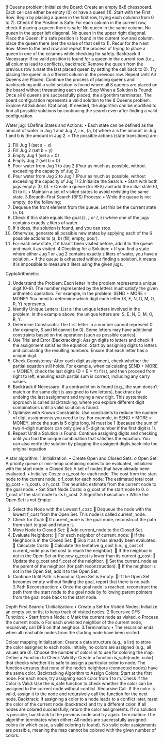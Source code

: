 8 Queens problem:
Initialize the Board:
Create an empty 8x8 chessboard. Each cell can either be empty (0) or have a queen (1).
Start with the First Row:
Begin by placing a queen in the first row, trying each column (from 0 to 7).
Check if the Position is Safe:
For each column in the current row, check if placing a queen there is safe:
No queen in the same column.
No queen in the upper left diagonal.
No queen in the upper right diagonal.
Place the Queen:
If a safe position is found in the current row and column, place the queen there (set the value of that cell to 1).
Recur for the Next Row:
Move to the next row and repeat the process of trying to place a queen in one of the columns while checking for safety.
Backtrack if Necessary:
If no valid position is found for a queen in the current row (i.e., all columns lead to conflicts), backtrack:
Remove the queen from the previous row (unset the last placed queen by setting the cell back to 0).
Try placing the queen in a different column in the previous row.
Repeat Until All Queens are Placed:
Continue the process of placing queens and backtracking until a valid solution is found where all 8 queens are placed on the board without threatening each other.
Stop When a Solution is Found:
Once all 8 queens are successfully placed, the algorithm terminates. The board configuration represents a valid solution to the 8 Queens problem.
Explore All Solutions (Optional):
If needed, the algorithm can be modified to find all possible solutions by continuing the search even after finding a valid configuration.


Water jug:
1.Define States and Actions:
•	Each state can be defined as the amount of water in Jug 1 and Jug 2, i.e., (a, b) where a is the amount in Jug 1 and b is the amount in Jug 2.
•	The possible actions (state transitions) are:
1.	Fill Jug 1 (set a = x)
2.	Fill Jug 2 (set b = y)
3.	Empty Jug 1 (set a = 0)
4.	Empty Jug 2 (set b = 0)
5.	Pour water from Jug 1 to Jug 2 (Pour as much as possible, without exceeding the capacity of Jug 2)
6.	Pour water from Jug 2 to Jug 1 (Pour as much as possible, without exceeding the capacity of Jug 1)
2.Initialize the Search:
•	Start with both jugs empty: (0, 0).
•	Create a queue (for BFS) and add the initial state (0, 0) to it.
•	Maintain a set of visited states to avoid revisiting the same state.
3.Breadth-First Search (BFS) Process:
•	While the queue is not empty, do the following:
1.	Dequeue the front element from the queue. Let this be the current state (a, b).
2.	Check if this state equals the goal (z, _) or (_, z) where one of the jugs contains exactly z liters of water.
3.	If it does, the solution is found, and you can stop.
4.	Otherwise, generate all possible new states by applying each of the 6 possible actions to (a, b) (fill, empty, pour).
5.	For each new state, if it hasn’t been visited before, add it to the queue and mark it as visited.
4.Checking for a Solution:
•	If you find a state where either Jug 1 or Jug 2 contains exactly z liters of water, you have a solution.
•	If the queue is exhausted without finding a solution, it means it is impossible to measure z liters using the given jugs.


CyptoArithmetic:
1. Understand the Problem:
Each letter in the problem represents a unique digit (0-9).
The number represented by the letters must satisfy the given arithmetic operation.
For example, in the problem: SEND + MORE = MONEY
You need to determine which digit each letter (S, E, N, D, M, O, R, Y) represents.
2. Identify Unique Letters:
List all the unique letters involved in the problem.
In the example above, the unique letters are: S, E, N, D, M, O, R, Y.
3. Determine Constraints:
The first letter in a number cannot represent 0 (for example, S and M cannot be 0).
Some letters may have additional constraints based on the operation (such as possible carries).
4. Use Trial and Error (Backtracking):
Assign digits to letters and check if the assignment satisfies the equation.
Start by assigning digits to letters and calculating the resulting numbers.
Ensure that each letter has a unique digit.
5. Check Consistency:
After each digit assignment, check whether the partial equation still holds.
For example, when calculating SEND + MORE = MONEY, check the last digits (D + E = Y) first, and then proceed from right to left, ensuring each partial sum is correct, including any carry values.
6. Backtrack if Necessary:
If a contradiction is found (e.g., the sum doesn’t match or the same digit is assigned to two letters), backtrack by undoing the last assignment and trying a new digit.
This systematic approach is called backtracking, where you explore different digit combinations until a valid solution is found.
7. Optimize with Known Constraints:
Use constraints to reduce the number of digit assignments you need to try.
For example, in SEND + MORE = MONEY, since the sum is 5 digits long, M must be 1 (because the sum of two 4-digit numbers can only give a 5-digit number if the first digit is 1).
8. Repeat Until a Solution is Found:
Continue assigning digits and checking until you find the unique combination that satisfies the equation.
You can also verify the solution by plugging the assigned digits back into the original equation.


A star algorithm:
1.Initialization:
•	Create Open and Closed Sets:
o	Open Set: A priority queue or min-heap containing nodes to be evaluated, initialized with the start node.
o	Closed Set: A set of nodes that have already been evaluated.
•	Initialize Costs:
o	g_cost for each node: The cost from the start node to the current node.
o	f_cost for each node: The estimated total cost (g_cost + h_cost).
o	h_cost: The heuristic estimate from the current node to the goal node.
•	Set Start Node Costs:
o	g_cost of the start node to 0.
o	f_cost of the start node to its h_cost.
2.Algorithm Execution:
•	While the Open Set is not Empty:
1.	Select the Node with the Lowest f_cost:
	Dequeue the node with the lowest f_cost from the Open Set. This node is called current_node.
2.	Check for Goal:
	If current_node is the goal node, reconstruct the path from start to goal and return it.
3.	Move Node to Closed Set:
	Add current_node to the Closed Set.
4.	Evaluate Neighbors:
	For each neighbor of current_node:
	If the Neighbor is in the Closed Set:
	Skip it as it has already been evaluated.
	Calculate Costs:
	Calculate the tentative g_cost (i.e., g_cost of current_node plus the cost to reach the neighbor).
	If the neighbor is not in the Open Set or the new g_cost is lower than its current g_cost:
	Update the g_cost and f_cost of the neighbor.
	Set the current_node as the parent of the neighbor (for path reconstruction).
	If the neighbor is not in the Open Set, add it to the Open Set.
5.	Continue Until Path is Found or Open Set is Empty:
	If the Open Set becomes empty without finding the goal, report that there is no path.
3.Path Reconstruction:
•	Once the goal node is reached, reconstruct the path from the start node to the goal node by following parent pointers from the goal node back to the start node.


Depth First Search:
1.Initialization:
•	Create a Set for Visited Nodes: Initialize an empty set or list to keep track of visited nodes.
2.Recursive DFS Function:
•	Start from a Node:
o	Mark the current node as visited.
o	Process the current node.
o	For each unvisited neighbor of the current node, recursively call DFS on that neighbor.
3.Termination:
•	The recursion ends when all reachable nodes from the starting node have been visited.


Colour mapping
Initialization:
Create a data structure (e.g., a list) to store the color assigned to each node. Initially, no colors are assigned (e.g., all values are 0).
Choose the number of colors m to use for coloring the map.
Define a Function to Check Validity:
Create a function is_safe(node, color) that checks whether it is safe to assign a particular color to node.
The function ensures that none of the node’s neighbors (connected nodes) have the same color.
Backtracking Algorithm to Assign Colors:
Start at the first node.
For each node, try assigning each color from 1 to m.
Check if the Color is Valid: Use the is_safe function to check whether the color can be assigned to the current node without conflict.
Recursive Call: If the color is valid, assign it to the node and recursively call the function for the next node.
Backtrack: If assigning a color to a node leads to a conflict later, reset the color of the current node (backtrack) and try a different color.
If all nodes are colored successfully, return the color assignments. If no solution is possible, backtrack to the previous node and try again.
Termination:
The algorithm terminates when either:
All nodes are successfully assigned colors (in which case, a valid coloring is found).
No valid color assignments are possible, meaning the map cannot be colored with the given number of colors.
